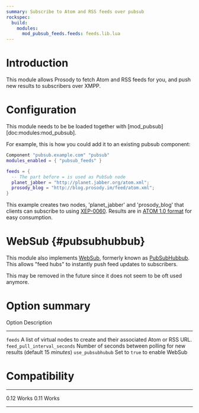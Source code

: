 ```yaml
---
summary: Subscribe to Atom and RSS feeds over pubsub
rockspec:
  build:
    modules:
      mod_pubsub_feeds.feeds: feeds.lib.lua
---
```


# Introduction

This module allows Prosody to fetch Atom and RSS feeds for you, and push
new results to subscribers over XMPP.

# Configuration

This module needs to be be loaded together with
[mod\_pubsub][doc:modules:mod\_pubsub].

For example, this is how you could add it to an existing pubsub
component:

``` lua
Component "pubsub.example.com" "pubsub"
modules_enabled = { "pubsub_feeds" }

feeds = {
  -- The part before = is used as PubSub node
  planet_jabber = "http://planet.jabber.org/atom.xml";
  prosody_blog = "http://blog.prosody.im/feed/atom.xml";
}
```

This example creates two nodes, 'planet\_jabber' and 'prosody\_blog'
that clients can subscribe to using
[XEP-0060](http://xmpp.org/extensions/xep-0060.html). Results are in
[ATOM 1.0 format](http://atomenabled.org/) for easy consumption.

# WebSub {#pubsubhubbub}

This module also implements [WebSub](https://www.w3.org/TR/websub/),
formerly known as
[PubSubHubbub](http://web.archive.org/web/20150705085301/http://pubsubhubbub.googlecode.com/svn/trunk/pubsubhubbub-core-0.3.html).
This allows "feed hubs" to instantly push feed updates to subscribers.

This may be removed in the future since it does not seem to be oft used
anymore.

# Option summary

  Option                         Description
  ------------------------------ --------------------------------------------------------------------------
  `feeds`                        A list of virtual nodes to create and their associated Atom or RSS URL.
  `feed_pull_interval_seconds`   Number of seconds between polling for new results (default 15 *minutes*)
  `use_pubsubhubub`              Set to `true` to enable WebSub

# Compatibility

  ------ -------
  0.12    Works
  0.11    Works
  ------ -------
